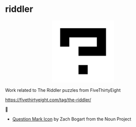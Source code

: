 # riddler

<p align="center">
  <img width="200" src="riddler.png"  />
</p>

Work related to The Riddler puzzles from FiveThirtyEight

https://fivethirtyeight.com/tag/the-riddler/

:tada:

- [Question Mark Icon](https://thenounproject.com/search/?q=question&creator=4129988&i=2010357) by Zach Bogart from the Noun Project
